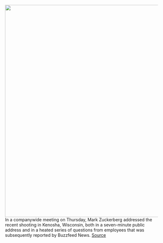 <img src='https://cdn.vox-cdn.com/thumbor/6DToAcS20azjabH8Wid-TH2vPbo=/0x0:1614x910/1200x800/filters:focal(678x326:936x584)/cdn.vox-cdn.com/uploads/chorus_image/image/67311038/Screen_Shot_2020_08_28_at_2.53.17_PM.0.png' width='700px' /><br/>
In a companywide meeting on Thursday, Mark Zuckerberg addressed the recent shooting in Kenosha, Wisconsin, both in a seven-minute public address and in a heated series of questions from employees that was subsequently reported by Buzzfeed News.
<a href='https://www.theverge.com/2020/8/28/21405790/zuckerberg-kenosha-guard-killing-kyle-rittenhouse-facebook-moderation'> Source <a/>